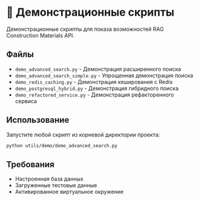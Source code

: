 # 🎯 Демонстрационные скрипты

Демонстрационные скрипты для показа возможностей RAG Construction Materials API.

## Файлы

- `demo_advanced_search.py` - Демонстрация расширенного поиска
- `demo_advanced_search_simple.py` - Упрощенная демонстрация поиска
- `demo_redis_caching.py` - Демонстрация кеширования с Redis
- `demo_postgresql_hybrid.py` - Демонстрация гибридного поиска
- `demo_refactored_service.py` - Демонстрация рефакторенного сервиса

## Использование

Запустите любой скрипт из корневой директории проекта:

```bash
python utils/demo/demo_advanced_search.py
```

## Требования

- Настроенная база данных
- Загруженные тестовые данные
- Активированное виртуальное окружение 